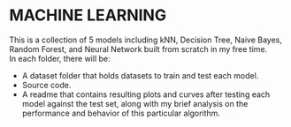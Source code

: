 # MACHINE LEARNING
This is a collection of 5 models including kNN, Decision Tree, Naive Bayes, Random Forest, and Neural Network built from scratch in my free time.  
In each folder, there will be:  
- A dataset folder that holds datasets to train and test each model.  
- Source code. 
- A readme that contains resulting plots and curves after testing each model against the test set, along with my brief analysis on the performance and behavior of this particular algorithm.  


